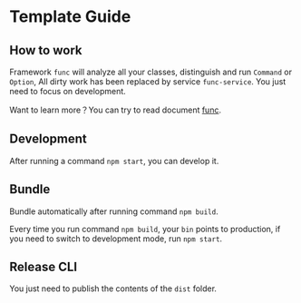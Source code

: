 # Template Guide

## How to work

  Framework `func` will analyze all your classes, distinguish and run `Command` or `Option`,
All dirty work has been replaced by service `func-service`. You just need to focus on development.
  
  Want to learn more？You can try to read document [func](https://github.com/WittBulter/func#guide).

## Development

After running a command `npm start`, you can develop it.

## Bundle

Bundle automatically after running command `npm build`. 

Every time you run command `npm build`, your `bin` points to production, if you need to switch to development mode, run `npm start`.

## Release CLI

You just need to publish the contents of the `dist` folder.



